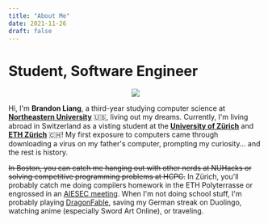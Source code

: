 ```yaml
---
title: "About Me"
date: 2021-11-26
draft: false
---
```


# Student, Software Engineer

<p align="center">
  <img style="max-width: 90%; border-radius: 3%;" src="/images/personal.png" />
</p>

Hi, I'm **Brandon Liang**, a third-year studying computer science at **[Northeastern University](https://www.northeastern.edu/)** 🇺🇸, living out my dreams. Currently, I'm living abroad in Switzerland as a visting student at the **[University of Zürich](https://www.uzh.ch/en.html)** and **[ETH Zürich](https://ethz.ch/en.html)** 🇨🇭! My first exposure to computers came through downloading a virus on my father's computer, prompting my curiosity... and the rest is history.

~~In Boston, you can catch me hanging out with other nerds at NUHacks or solving competitive programming problems at HCPC.~~ In Zürich, you'll probably catch me doing compilers homework in the ETH Polyterrasse or engrossed in an [AIESEC meeting](https://aiesec.org/). When I'm not doing school stuff, I'm probably playing [DragonFable](https://dragonfable.com), saving my German streak on Duolingo, watching anime (especially Sword Art Online), or traveling.
